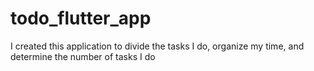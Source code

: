 # todo_flutter_app
I created this application to divide the tasks I do, organize my time, and determine the number of tasks I do
